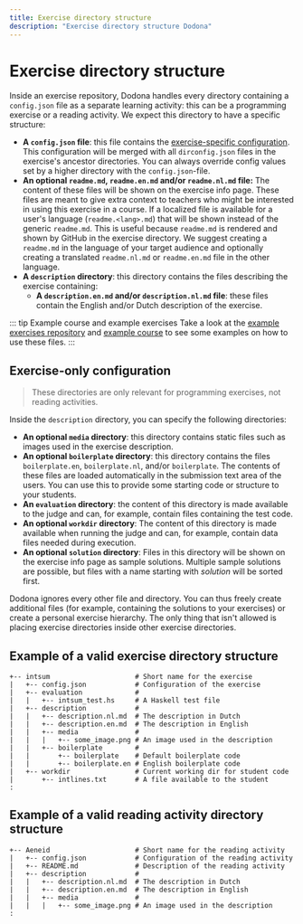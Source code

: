 ```yaml
---
title: Exercise directory structure
description: "Exercise directory structure Dodona"
---
```


# Exercise directory structure

Inside an exercise repository, Dodona handles every directory containing a `config.json` file as a separate learning activity: this can be a programming exercise or a reading activity. We expect this directory to have a specific structure:

- **A `config.json` file**: this file contains the [exercise-specific configuration](/en/references/exercise-config). This configuration will be merged with all `dirconfig.json` files in the exercise's ancestor directories. You can always override config values set by a higher directory with the `config.json`-file. 
- **An optional `readme.md`, `readme.en.md` and/or `readme.nl.md` file:** The content of these files will be shown on the exercise info page. These files are meant to give extra context to teachers who might be interested in using this exercise in a course. If a localized file is available for a user's language (`readme.<lang>.md`) that will be shown instead of the generic `readme.md`. This is useful because `readme.md` is rendered and shown by GitHub in the exercise directory. We suggest creating a `readme.md` in the language of your target audience and optionally creating a translated `readme.nl.md` or `readme.en.md` file in the other language. 
- **A `description` directory**: this directory contains the files describing the exercise containing:
  - **A `description.en.md` and/or `description.nl.md` file**: these files contain the English and/or Dutch description of the exercise.

::: tip Example course and example exercises
Take a look at the [example exercises repository](https://github.com/dodona-edu/example-exercises) and [example course](https://dodona.ugent.be/en/courses/358/) to see some examples on how to use these files.
:::

## Exercise-only configuration

> These directories are only relevant for programming exercises, not reading activities.

Inside the `description` directory, you can specify the following directories:
- **An optional `media` directory**: this directory contains static files such as images used in the exercise description.
- **An optional `boilerplate` directory**: this directory contains the files `boilerplate.en`, `boilerplate.nl`, and/or `boilerplate`. The contents of these files are loaded automatically in the submission text area of the users. You can use this to provide some starting code or structure to your students.
- **An `evaluation` directory**: the content of this directory is made available to the judge and can, for example, contain files containing the test code.
- **An optional `workdir` directory**: The content of this directory is made available when running the judge and can, for example, contain data files needed during execution.
- **An optional `solution` directory**: Files in this directory will be shown on the exercise info page as sample solutions. Multiple sample solutions are possible, but files with a name starting with *solution* will be sorted first.

Dodona ignores every other file and directory. You can thus freely create additional files (for example, containing the solutions to your exercises) or create a personal exercise hierarchy. The only thing that isn't allowed is placing exercise directories inside other exercise directories.

## Example of a valid exercise directory structure

```
+-- intsum                     # Short name for the exercise
|   +-- config.json            # Configuration of the exercise
|   +-- evaluation             #
|   |   +-- intsum_test.hs     # A Haskell test file
|   +-- description            #
|   |   +-- description.nl.md  # The description in Dutch
|   |   +-- description.en.md  # The description in English
|   |   +-- media              #
|   |   |   +-- some_image.png # An image used in the description
|   |   +-- boilerplate        #
|   |       +-- boilerplate    # Default boilerplate code
|   |       +-- boilerplate.en # English boilerplate code
|   +-- workdir                # Current working dir for student code
|       +-- intlines.txt       # A file available to the student
:
```

## Example of a valid reading activity directory structure

```
+-- Aeneid                     # Short name for the reading activity
|   +-- config.json            # Configuration of the reading activity
|   +-- README.md              # Description of the reading activity
|   +-- description            #
|   |   +-- description.nl.md  # The description in Dutch
|   |   +-- description.en.md  # The description in English
|   |   +-- media              #
|   |   |   +-- some_image.png # An image used in the description
:
```
